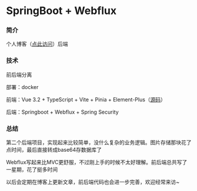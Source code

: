 # SpringBoot + Webflux

### 简介

个人博客（[点此访问](http://122.9.33.79/#/)）后端


### 技术

前后端分离

部署：docker

前端：Vue 3.2 + TypeScript + Vite + Pinia + Element-Plus（[源码](https://github.com/XinrZhou/my-blog)）

后端：Springboot + Webflux + Spring Security

### 总结

第二个后端项目，实现起来比较简单，没什么复杂的业务逻辑。图片存储那块花了点时间，最后直接转成base64存数据库了

Webflux写起来比MVC更舒服，不过刚上手的时候不太好理解。前后端总共写了一星期，花了挺多时间

以后会定期在博客上更新文章，前后端代码也会进一步完善，欢迎经常来访~

